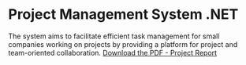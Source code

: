 # Project Management System .NET
 The system aims to facilitate efficient task management for small companies working
 on projects by providing a platform for project and team-oriented collaboration.
 [Download the PDF - Project Report]( https://github.com/ZeinabIb/project-management-system-api/blob/main/Final%20Report%20(1).pdf)

